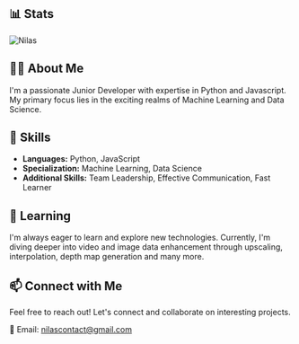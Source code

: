 ## 📊 Stats
![Nilas](https://pixel-profile-ui.vercel.app/api/github-stats?username=NevermindNilas&screen_effect=true&include_all_commits=true&pixelate_avatar=true&background=linear-gradient%280deg%2C+%23165a4cFF+0%25%2C+%2391db69FF+100%25%29+&color=%23ffffffFF)

## 👨‍💻 About Me
I'm a passionate Junior Developer with expertise in Python and Javascript. My primary focus lies in the exciting realms of Machine Learning and Data Science.

## 🚀 Skills
- **Languages:** Python, JavaScript
- **Specialization:** Machine Learning, Data Science
- **Additional Skills:** Team Leadership, Effective Communication, Fast Learner

## 🌱 Learning
I'm always eager to learn and explore new technologies. Currently, I'm diving deeper into video and image data enhancement through upscaling, interpolation, depth map generation and many more.

## 📫 Connect with Me
Feel free to reach out! Let's connect and collaborate on interesting projects.

📧 Email: [nilascontact@gmail.com](mailto:nilascontact@gmail.com)



